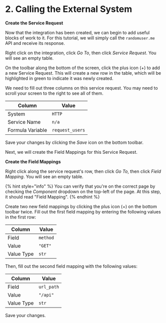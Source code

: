# 2. Calling the External System

**Create the Service Request**

Now that the integration has been created, we can begin to add useful blocks of work to it. For this tutorial, we will simply call the `randomuser.me` API and receive its response.&#x20;

Right click on the integration, click _Go To_, then click _Service Request_. You will see an empty table.

On the toolbar along the bottom of the screen, click the plus icon (+) to add a new Service Request. This will create a new row in the table, which will be highlighted in green to indicate it was newly created.

We need to fill out three columns on this service request. You may need to scroll your screen to the right to see all of them.&#x20;

| Column           | Value           |
| ---------------- | --------------- |
| System           | `HTTP`          |
| Service Name     | `n/a`           |
| Formula Variable | `request_users` |

Save your changes by clicking the _Save_ icon on the bottom toolbar.

Next, we will create the Field Mappings for this Service Request.



**Create the Field Mappings**

Right click along the service request's row, then click _Go To_, then click _Field Mapping_. You will see an empty table.

{% hint style="info" %}
You can verify that you're on the correct page by checking the _Component_ dropdown on the top-left of the page. At this step, it should read "Field Mapping".
{% endhint %}

Create two new field mappings by clicking the plus icon (+) on the bottom toolbar twice. Fill out the first field mapping by entering the following values in the first row:

| Column     | Value    |
| ---------- | -------- |
| Field      | `method` |
| Value      | `"GET"`  |
| Value Type | `str`    |

Then, fill out the second field mapping with the following values:

| Column     | Value      |
| ---------- | ---------- |
| Field      | `url_path` |
| Value      | `"/api"`   |
| Value Type | `str`      |

Save your changes.
